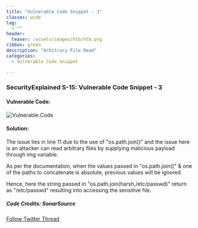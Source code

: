 ```yaml
---
title: "Vulnerable Code Snippet - 3"
classes: wide
tag: 
  - ""
header:
  teaser: /assets/images/htb/htb.png
ribbon: green
description: "Arbitrary File Read"
categories:
  - Vulnerable Code Snippet

---
```

### SecurityExplained S-15: Vulnerable Code Snippet - 3

#### Vulnerable Code:

![Vulnerable Code](https://raw.githubusercontent.com/harsh-bothra/SecurityExplained/main/media/code-3.jpg)

#### Solution:

The issue lies in line 11 due to the use of "os.path.join()" and the issue here is an attacker can read arbitrary files by supplying malicious payload through img variable.

As per the documentation, when the values passed in "os.path.join()" & one of the paths to concatenate is absolute, previous values will be ignored.

Hence, here the string passed in "os.path.join(harsh,/etc/passwd)" return as "/etc/passwd" resulting into accessing the sensitive file.

##### Code Credits: SonarSource

[Follow Twitter Thread](https://twitter.com/harshbothra_/status/1482316119101030411?s=20&t=DGEwqEwXwFbWH0VXkOKVsQ)
